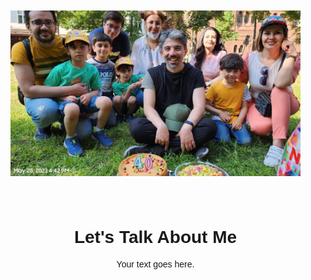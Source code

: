 <!DOCTYPE html>
<html lang="en">
<head>
<meta charset="UTF-8">
<meta name="viewport" content="width=device-width, initial-scale=1.0">
<title>Your GitHub Page</title>
<style>
  body {
    margin: 0;
    padding: 0;
    font-family: Arial, sans-serif;
  }
  .header {
    text-align: center;
    padding: 20px;
  }
  .header img {
    width: 17cm;
    height: 7cm;
    object-fit: cover;
  }
  .content {
    text-align: center;
    padding: 20px;
  }
</style>
</head>
<body>
  <div class="header">
    <img src="assets/Birthday.jpg" alt="Your Image">
  </div>
  <div class="content">
    <h1>Let's Talk About Me</h1>
    <p>Your text goes here.</p>
  </div>
</body>
</html>
